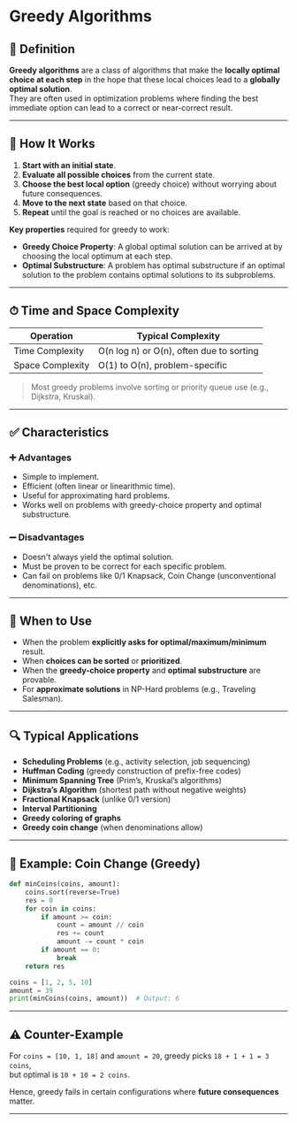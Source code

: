 # Greedy Algorithms

## 📌 Definition

**Greedy algorithms** are a class of algorithms that make the **locally optimal choice at each step** in the hope that these local choices lead to a **globally optimal solution**.  
They are often used in optimization problems where finding the best immediate option can lead to a correct or near-correct result.

---

## 🧠 How It Works

1. **Start with an initial state**.
2. **Evaluate all possible choices** from the current state.
3. **Choose the best local option** (greedy choice) without worrying about future consequences.
4. **Move to the next state** based on that choice.
5. **Repeat** until the goal is reached or no choices are available.

**Key properties** required for greedy to work:
- **Greedy Choice Property**: A global optimal solution can be arrived at by choosing the local optimum at each step.
- **Optimal Substructure**: A problem has optimal substructure if an optimal solution to the problem contains optimal solutions to its subproblems.

---

## ⏱ Time and Space Complexity

| Operation                | Typical Complexity     |
|--------------------------|------------------------|
| Time Complexity          | O(n log n) or O(n), often due to sorting |
| Space Complexity         | O(1) to O(n), problem-specific |

> Most greedy problems involve sorting or priority queue use (e.g., Dijkstra, Kruskal).

---

## ✅ Characteristics

### ➕ Advantages
- Simple to implement.
- Efficient (often linear or linearithmic time).
- Useful for approximating hard problems.
- Works well on problems with greedy-choice property and optimal substructure.

### ➖ Disadvantages
- Doesn't always yield the optimal solution.
- Must be proven to be correct for each specific problem.
- Can fail on problems like 0/1 Knapsack, Coin Change (unconventional denominations), etc.

---

## 🧭 When to Use

- When the problem **explicitly asks for optimal/maximum/minimum** result.
- When **choices can be sorted** or **prioritized**.
- When the **greedy-choice property** and **optimal substructure** are provable.
- For **approximate solutions** in NP-Hard problems (e.g., Traveling Salesman).

---

## 🔍 Typical Applications

- **Scheduling Problems** (e.g., activity selection, job sequencing)
- **Huffman Coding** (greedy construction of prefix-free codes)
- **Minimum Spanning Tree** (Prim’s, Kruskal’s algorithms)
- **Dijkstra’s Algorithm** (shortest path without negative weights)
- **Fractional Knapsack** (unlike 0/1 version)
- **Interval Partitioning**
- **Greedy coloring of graphs**
- **Greedy coin change** (when denominations allow)

---

## 🧪 Example: Coin Change (Greedy)

```python
def minCoins(coins, amount):
    coins.sort(reverse=True)
    res = 0
    for coin in coins:
        if amount >= coin:
            count = amount // coin
            res += count
            amount -= count * coin
        if amount == 0:
            break
    return res

coins = [1, 2, 5, 10]
amount = 39
print(minCoins(coins, amount))  # Output: 6
```

---

## ⚠️ Counter-Example

For `coins = [10, 1, 18]` and `amount = 20`, greedy picks `18 + 1 + 1 = 3 coins`,  
but optimal is `10 + 10 = 2 coins`.

Hence, greedy fails in certain configurations where **future consequences** matter.

---